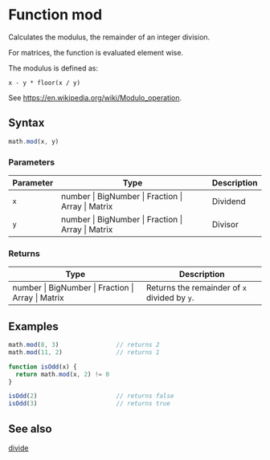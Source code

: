 <!-- Note: This file is automatically generated from source code comments. Changes made in this file will be overridden. -->

# Function mod

Calculates the modulus, the remainder of an integer division.

For matrices, the function is evaluated element wise.

The modulus is defined as:

    x - y * floor(x / y)

See https://en.wikipedia.org/wiki/Modulo_operation.


## Syntax

```js
math.mod(x, y)
```

### Parameters

Parameter | Type | Description
--------- | ---- | -----------
`x` | number &#124; BigNumber &#124; Fraction &#124; Array &#124; Matrix | Dividend
`y` | number &#124; BigNumber &#124; Fraction &#124; Array &#124; Matrix | Divisor

### Returns

Type | Description
---- | -----------
number &#124; BigNumber &#124; Fraction &#124; Array &#124; Matrix | Returns the remainder of `x` divided by `y`.


## Examples

```js
math.mod(8, 3)                // returns 2
math.mod(11, 2)               // returns 1

function isOdd(x) {
  return math.mod(x, 2) != 0
}

isOdd(2)                      // returns false
isOdd(3)                      // returns true
```


## See also

[divide](divide.md)
